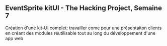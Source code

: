 ## EventSprite kitUI - The Hacking Project, Semaine 7

Création d'une kit-UI complet; travailler come pour une présentaiton clients en créant des modules réutilisable tout au long du développement d'une app web
